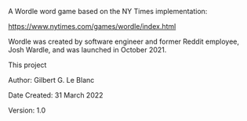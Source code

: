 A Wordle word game based on the NY Times implementation:

https://www.nytimes.com/games/wordle/index.html

Wordle was created by software engineer and former Reddit employee, Josh Wardle, and was launched in October 2021.

This project

Author: Gilbert G. Le Blanc

Date Created: 31 March 2022

Version: 1.0
